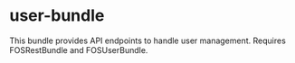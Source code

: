 # user-bundle
This bundle provides API endpoints to handle user management. Requires FOSRestBundle and FOSUserBundle.
